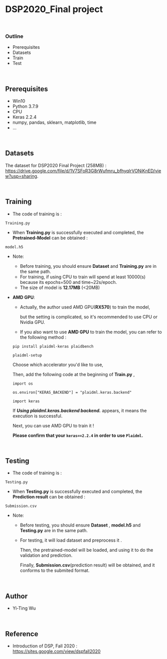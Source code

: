# DSP2020_Final project

&nbsp;

### Outline
- Prerequisites
- Datasets
- Train
- Test

&nbsp;

## Prerequisites
- Win10
- Python 3.7.9
- CPU
- Keras 2.2.4
- numpy, pandas, sklearn, matplotlib, time
- ...

&nbsp;

## Datasets
The dataset for DSP2020 Final Project (258MB) : https://drive.google.com/file/d/1V7SFoR3G8rWufmru_bfhyqlrVONiKnED/view?usp=sharing. 

&nbsp;

## Training 
- The code of training is : 
```
Training.py
```

- When **Training.py** is successfully executed and completed, the **Pretrained-Model** can be obtained :
```
model.h5
```

- Note:
  * Before training, you should ensure **Dataset** and **Training.py** are in the same path.
  * For training, if using CPU to train will spend at least 10000(s) because its epochs=500 and time~22s/epoch.
  * The size of model is **12.17MB** (<20MB)

- **AMD GPU**:
  * Actually, the author used AMD GPU(**RX570**) to train the model, 
    
    but the setting is complicated, so it's recommended to use CPU or Nvidia GPU.
  * If you also want to use **AMD GPU** to train the model, you can refer to the following method :
  ```
  pip install plaidml-keras plaidbench
  ```
  ```
  plaidml-setup
  ```
  Choose which accelerator you'd like to use,
  
    Then, add the following code at the beginning of **Train.py** ,
    ```
    import os

    os.environ["KERAS_BACKEND"] = "plaidml.keras.backend"

    import keras
    ```
    If **_Using plaidml.keras.backend backend._** appears, it means the execution is successful.
    
    Next, you can use AMD GPU to train it !
    
    **Please confirm that your `keras==2.2.4` in order to use `Plaidml`.**

&nbsp;

## Testing
- The code of training is : 
```
Testing.py
```

- When **Testing.py** is successfully executed and completed, the **Prediction result** can be obtained :
```
Submission.csv
```

- Note:
  * Before testing, you should ensure **Dataset** , **model.h5** and **Testing.py** are in the same path.
  * For testing, it will load dataset and preprocess it .
    
    Then, the pretrained-model will be loaded, and using it to do the validation and prediction.
    
    Finally, **Submission.csv**(prediction result) will be obtained, and it conforms to the submited format.

&nbsp;

## Author
- Yi-Ting Wu

&nbsp;

## Reference
- Introduction of DSP, Fall 2020 : https://sites.google.com/view/dspfall2020

